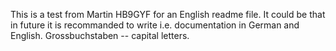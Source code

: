 This is a test from Martin HB9GYF for an English readme file. It could be that in future it is recommanded to write i.e. documentation in German and English. Grossbuchstaben -- capital letters.
